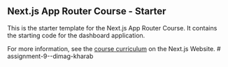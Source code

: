 ## Next.js App Router Course - Starter

This is the starter template for the Next.js App Router Course. It contains the starting code for the dashboard application.

For more information, see the [course curriculum](https://nextjs.org/learn) on the Next.js Website.
#   a s s i g n m e n t - 9 - - d i m a g - k h a r a b  
 
